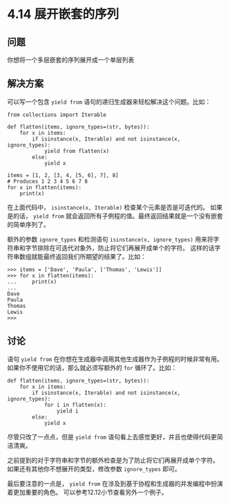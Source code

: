 

# 4.14 展开嵌套的序列

## 问题

你想将一个多层嵌套的序列展开成一个单层列表

## 解决方案

可以写一个包含 `yield from` 语句的递归生成器来轻松解决这个问题。比如：

    
    
    from collections import Iterable
    
    def flatten(items, ignore_types=(str, bytes)):
        for x in items:
            if isinstance(x, Iterable) and not isinstance(x, ignore_types):
                yield from flatten(x)
            else:
                yield x
    
    items = [1, 2, [3, 4, [5, 6], 7], 8]
    # Produces 1 2 3 4 5 6 7 8
    for x in flatten(items):
        print(x)
    

在上面代码中， `isinstance(x, Iterable)` 检查某个元素是否是可迭代的。 如果是的话， `yield from`
就会返回所有子例程的值。最终返回结果就是一个没有嵌套的简单序列了。

额外的参数 `ignore_types` 和检测语句 `isinstance(x, ignore_types)`
用来将字符串和字节排除在可迭代对象外，防止将它们再展开成单个的字符。 这样的话字符串数组就能最终返回我们所期望的结果了。比如：

    
    
    >>> items = ['Dave', 'Paula', ['Thomas', 'Lewis']]
    >>> for x in flatten(items):
    ...     print(x)
    ...
    Dave
    Paula
    Thomas
    Lewis
    >>>
    

## 讨论

语句 `yield from` 在你想在生成器中调用其他生成器作为子例程的时候非常有用。 如果你不使用它的话，那么就必须写额外的 `for` 循环了。比如：

    
    
    def flatten(items, ignore_types=(str, bytes)):
        for x in items:
            if isinstance(x, Iterable) and not isinstance(x, ignore_types):
                for i in flatten(x):
                    yield i
            else:
                yield x
    

尽管只改了一点点，但是 `yield from` 语句看上去感觉更好，并且也使得代码更简洁清爽。

之前提到的对于字符串和字节的额外检查是为了防止将它们再展开成单个字符。 如果还有其他你不想展开的类型，修改参数 `ignore_types` 即可。

最后要注意的一点是， `yield from` 在涉及到基于协程和生成器的并发编程中扮演着更加重要的角色。 可以参考12.12小节查看另外一个例子。

